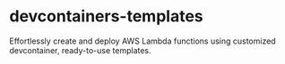 # devcontainers-templates
Effortlessly create and deploy AWS Lambda functions using customized devcontainer, ready-to-use templates.

